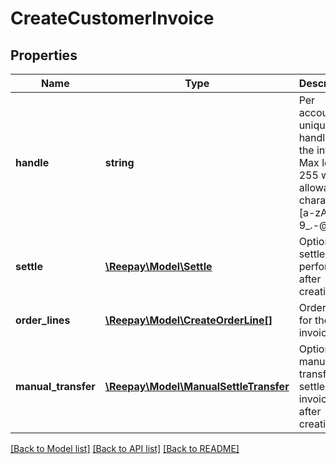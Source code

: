 # CreateCustomerInvoice

## Properties
Name | Type | Description | Notes
------------ | ------------- | ------------- | -------------
**handle** | **string** | Per account unique handle for the invoice. Max length 255 with allowable characters [a-zA-Z0-9_.-@]. |
**settle** | [**\Reepay\Model\Settle**](Settle.md) | Optional settle to perform after creation | [optional]
**order_lines** | [**\Reepay\Model\CreateOrderLine[]**](CreateOrderLine.md) | Order lines for the invoice |
**manual_transfer** | [**\Reepay\Model\ManualSettleTransfer**](ManualSettleTransfer.md) | Optional manual transfer to settle invoice with after creation. | [optional]

[[Back to Model list]](../README.md#documentation-for-models) [[Back to API list]](../README.md#documentation-for-api-endpoints) [[Back to README]](../README.md)



